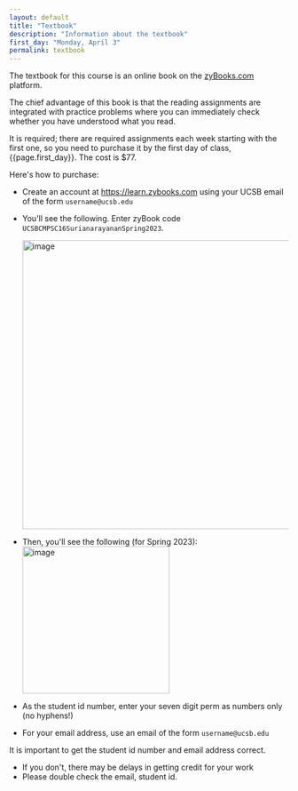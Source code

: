 ```yaml
---
layout: default
title: "Textbook"
description: "Information about the textbook"
first_day: "Monday, April 3"
permalink: textbook
---
```



The textbook for this course is an online book on the [zyBooks.com](https://zybooks.com) platform.

The chief advantage of this book is that the reading assignments are
integrated with practice problems where you can immediately check
whether you have understood what you read.

It is required; there are required assignments each week starting with the first one, so you need to
purchase it by the first day of class, {{page.first_day}}.  The cost is $77.

Here's how to purchase:

* Create an account at <https://learn.zybooks.com> using your UCSB email of the form `username@ucsb.edu`
* You'll see the following. Enter zyBook code `UCSBCMPSC16SurianarayananSpring2023`.

  <img width="520" alt="image" src="https://user-images.githubusercontent.com/1119017/210282761-e3772e49-b5cf-41b4-a7bd-bd29e53eda20.png">

* Then, you'll see the following (for Spring 2023):
  <img width="265" alt="image" src="https://user-images.githubusercontent.com/1119017/210282739-2d87df61-9938-497b-ae16-d04a700bc39d.png">

* As the student id number, enter your seven digit perm as numbers only (no hyphens!)
* For your email address, use an email of the form `username@ucsb.edu`

It is important to get the student id number and email address correct.
* If you don't, there may be delays in getting credit for your work
* Please double check the email, student id.


 

